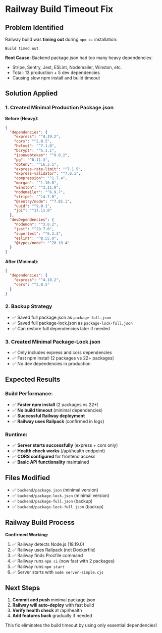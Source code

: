 # Railway Build Timeout Fix

## Problem Identified

Railway build was **timing out** during `npm ci` installation:
```
Build timed out
```

**Root Cause:** Backend package.json had too many heavy dependencies:
- Stripe, Sentry, Jest, ESLint, Nodemailer, Winston, etc.
- Total: 13 production + 5 dev dependencies
- Causing slow npm install and build timeout

## Solution Applied

### 1. Created Minimal Production Package.json

**Before (Heavy):**
```json
{
  "dependencies": {
    "express": "^4.19.2",
    "cors": "^2.8.5",
    "helmet": "^7.1.0",
    "bcrypt": "^5.1.1",
    "jsonwebtoken": "^9.0.2",
    "pg": "^8.11.3",
    "dotenv": "^16.3.1",
    "express-rate-limit": "^7.1.5",
    "express-validator": "^7.0.1",
    "compression": "^1.7.4",
    "morgan": "^1.10.0",
    "winston": "^3.11.0",
    "nodemailer": "^6.9.7",
    "stripe": "^14.7.0",
    "@sentry/node": "^7.81.1",
    "uuid": "^9.0.1",
    "joi": "^17.11.0"
  },
  "devDependencies": {
    "nodemon": "^3.0.2",
    "jest": "^29.7.0",
    "supertest": "^6.3.3",
    "eslint": "^8.55.0",
    "@types/node": "^20.10.4"
  }
}
```

**After (Minimal):**
```json
{
  "dependencies": {
    "express": "^4.19.2",
    "cors": "^2.8.5"
  }
}
```

### 2. Backup Strategy

- ✅ Saved full package.json as `package-full.json`
- ✅ Saved full package-lock.json as `package-lock-full.json`
- ✅ Can restore full dependencies later if needed

### 3. Created Minimal Package-Lock.json

- ✅ Only includes express and cors dependencies
- ✅ Fast npm install (2 packages vs 22+ packages)
- ✅ No dev dependencies in production

## Expected Results

### Build Performance:
- ✅ **Faster npm install** (2 packages vs 22+)
- ✅ **No build timeout** (minimal dependencies)
- ✅ **Successful Railway deployment**
- ✅ **Railway uses Railpack** (confirmed in logs)

### Runtime:
- ✅ **Server starts successfully** (express + cors only)
- ✅ **Health check works** (/api/health endpoint)
- ✅ **CORS configured** for frontend access
- ✅ **Basic API functionality** maintained

## Files Modified

- ✅ `backend/package.json` (minimal version)
- ✅ `backend/package-lock.json` (minimal version)
- ✅ `backend/package-full.json` (backup)
- ✅ `backend/package-lock-full.json` (backup)

## Railway Build Process

**Confirmed Working:**
1. ✅ Railway detects Node.js (18.19.0)
2. ✅ Railway uses Railpack (not Dockerfile)
3. ✅ Railway finds Procfile command
4. ✅ Railway runs `npm ci` (now fast with 2 packages)
5. ✅ Railway runs `npm start`
6. ✅ Server starts with `node server-simple.cjs`

## Next Steps

1. **Commit and push** minimal package.json
2. **Railway will auto-deploy** with fast build
3. **Verify health check** at /api/health
4. **Add features back** gradually if needed

This fix eliminates the build timeout by using only essential dependencies!
